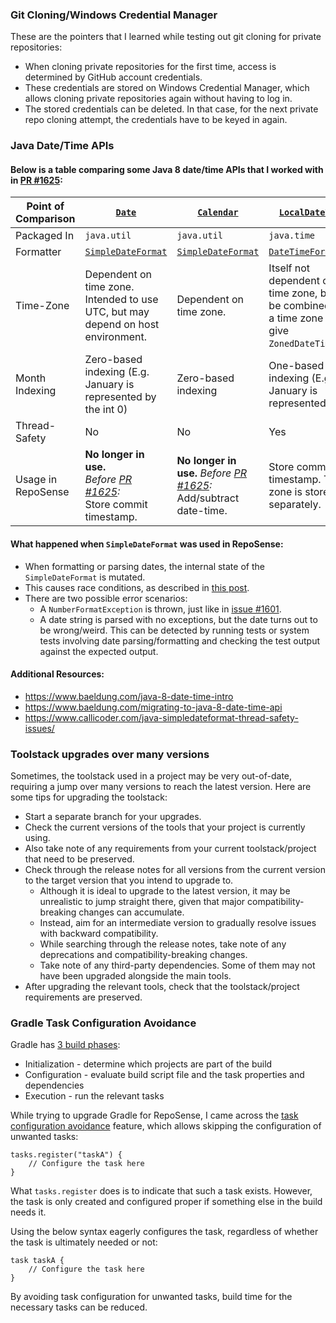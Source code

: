 ### Git Cloning/Windows Credential Manager

These are the pointers that I learned while testing out git cloning for private repositories:
* When cloning private repositories for the first time, access is determined by GitHub account credentials.
* These credentials are stored on Windows Credential Manager, which allows cloning private repositories again without having to log in.
* The stored credentials can be deleted. In that case, for the next private repo cloning attempt, the credentials have to be keyed in again.

### Java Date/Time APIs

#### Below is a table comparing some Java 8 date/time APIs that I worked with in [PR #1625](https://github.com/reposense/RepoSense/pull/1625):

| Point of Comparison | [`Date`](https://docs.oracle.com/javase/8/docs/api/java/util/Date.html)                                                          | [`Calendar`](https://docs.oracle.com/javase/8/docs/api/java/util/Calendar.html)                                            | [`LocalDateTime`](https://docs.oracle.com/javase/8/docs/api/java/time/LocalDateTime.html)                                                    | [`ZonedDateTime`](https://docs.oracle.com/javase/8/docs/api/java/time/ZonedDateTime.html)                                                                            |
|---------------------|----------------------------------------------------------------------------------------------------------------------------------|----------------------------------------------------------------------------------------------------------------------------|----------------------------------------------------------------------------------------------------------------------------------------------|----------------------------------------------------------------------------------------------------------------------------------------------------------------------|
| Packaged In         | `java.util`                                                                                                                      | `java.util`                                                                                                                | `java.time`                                                                                                                                  | `java.time`                                                                                                                                                          |
| Formatter           | [`SimpleDateFormat`](https://docs.oracle.com/javase/8/docs/api/java/text/SimpleDateFormat.html)                                  | [`SimpleDateFormat`](https://docs.oracle.com/javase/8/docs/api/java/text/SimpleDateFormat.html)                            | [`DateTimeFormatter`](https://docs.oracle.com/javase/8/docs/api/java/time/format/DateTimeFormatter.html)                                     | [`DateTimeFormatter`](https://docs.oracle.com/javase/8/docs/api/java/time/format/DateTimeFormatter.html)                                                             |      
| Time-Zone           | Dependent on time zone. Intended to use UTC, but may depend on host environment.                                                 | Dependent on time zone.                                                                                                    | Itself not dependent on time zone, but can be combined with a time zone to give `ZonedDateTime`.                                             | Dependent on time zone.                                                                                                                                              |
| Month Indexing      | Zero-based indexing (E.g. January is represented by the int 0)                                                                   | Zero-based indexing                                                                                                        | One-based indexing (E.g. January is represented by 1)                                                                                        | One-based indexing                                                                                                                                                   |
| Thread-Safety       | No                                                                                                                               | No                                                                                                                         | Yes                                                                                                                                          | Yes                                                                                                                                                                  |
| Usage in RepoSense  | **No longer in use.** <br/> _Before [PR #1625](https://github.com/reposense/RepoSense/pull/1625):_ <br/> Store commit timestamp. | **No longer in use.** _Before [PR #1625](https://github.com/reposense/RepoSense/pull/1625):_ <br/> Add/subtract date-time. | Store commit timestamp. Time-zone is stored separately. | Format dates for git commands and convert commit timestamps to user's time-zone. |

#### What happened when `SimpleDateFormat` was used in RepoSense:
* When formatting or parsing dates, the internal state of the `SimpleDateFormat` is mutated.
* This causes race conditions, as described in [this post](https://github.com/reposense/RepoSense/issues/1601#issuecomment-1016130764).
* There are two possible error scenarios:
  * A `NumberFormatException` is thrown, just like in [issue #1601](https://github.com/reposense/RepoSense/issues/1601).
  * A date string is parsed with no exceptions, but the date turns out to be wrong/weird. This can be detected by running tests or system tests involving date parsing/formatting and checking the test output against the expected output.

#### Additional Resources:
* https://www.baeldung.com/java-8-date-time-intro
* https://www.baeldung.com/migrating-to-java-8-date-time-api
* https://www.callicoder.com/java-simpledateformat-thread-safety-issues/

### Toolstack upgrades over many versions

Sometimes, the toolstack used in a project may be very out-of-date, requiring a jump over many versions to reach the latest version. Here are some tips for upgrading the toolstack:
* Start a separate branch for your upgrades.
* Check the current versions of the tools that your project is currently using.
* Also take note of any requirements from your current toolstack/project that need to be preserved.
* Check through the release notes for all versions from the current version to the target version that you intend to upgrade to.
  * Although it is ideal to upgrade to the latest version, it may be unrealistic to jump straight there, given that major compatibility-breaking changes can accumulate.
  * Instead, aim for an intermediate version to gradually resolve issues with backward compatibility.
  * While searching through the release notes, take note of any deprecations and compatibility-breaking changes.
  * Take note of any third-party dependencies. Some of them may not have been upgraded alongside the main tools. 
* After upgrading the relevant tools, check that the toolstack/project requirements are preserved.

### Gradle Task Configuration Avoidance
Gradle has [3 build phases](https://docs.gradle.org/current/userguide/build_lifecycle.html#sec:configuration_and_execution_of_a_single_project_build):
* Initialization - determine which projects are part of the build
* Configuration - evaluate build script file and the task properties and dependencies
* Execution - run the relevant tasks

While trying to upgrade Gradle for RepoSense, I came across the [task configuration avoidance](https://docs.gradle.org/current/userguide/task_configuration_avoidance.html) feature, which allows skipping the configuration of unwanted tasks:
```
tasks.register("taskA") {
    // Configure the task here
}
```
What `tasks.register` does is to indicate that such a task exists. However, the task is only created and configured proper if something else in the build needs it.

Using the below syntax eagerly configures the task, regardless of whether the task is ultimately needed or not:
```
task taskA {
    // Configure the task here
}
```
By avoiding task configuration for unwanted tasks, build time for the necessary tasks can be reduced.

